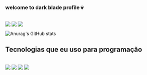 ### welcome to dark blade profile 💀

<div style="display: inline_block"></br>
  <img align="center" alt"whatssap" src="https://img.shields.io/badge/WhatsApp-25D366?style=for-the-badge&logo=whatsapp&logoColor=white"/>
   <img align="center" alt"Instagram" src="https://img.shields.io/badge/Instagram-E4405F?style=for-the-badge&logo=instagram&logoColor=white"/>
   <img align="center" alt"Facebook" src="https://img.shields.io/badge/Facebook-1877F2?style=for-the-badge&logo=facebook&logoColor=white"/>
</div>


![Anurag's GitHub stats](https://github-readme-stats.vercel.app/api?username=LucasGabriel&show_icons=true&theme=tokyonight)

## Tecnologias que eu uso para programação

<div style="display: inline_block"></br>
  <img align="center" alt"html5" src="https://img.shields.io/badge/HTML5-E34F26?style=for-the-badge&logo=html5&logoColor=white"/>
   <img align="center" alt"css" src="https://img.shields.io/badge/CSS-239120?&style=for-the-badge&logo=css3&logoColor=white"/>
   <img align="center" alt"java script" src="https://img.shields.io/badge/JavaScript-F7DF1E?style=for-the-badge&logo=javascript&logoColor=black"/>
   <img align="center" alt"mysql" src="https://img.shields.io/badge/MySQL-005C84?style=for-the-badge&logo=mysql&logoColor=white"/>
</div><br/>



